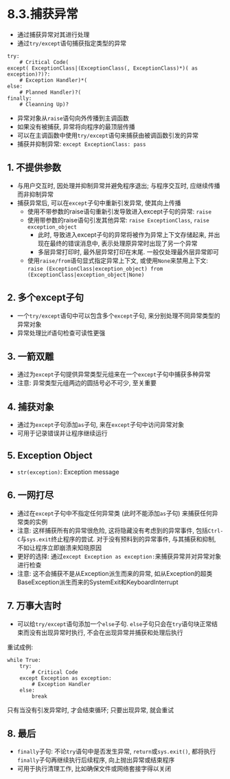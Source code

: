 # 8.3.捕获异常

- 通过捕获异常对其进行处理
- 通过`try/except`语句捕获指定类型的异常

```python3
try:
    # Critical Code(
except( ExceptionClass|(ExceptionClass(, ExceptionClass)*)( as exception)?)?:
    # Exception Handler)*(
else:
    # Planned Handler)?(
finally:
    # Cleanning Up)?
```

- 异常对象从`raise`语句向外传播到主调函数
- 如果没有被捕获, 异常将向程序的最顶层传播
- 可以在主调函数中使用`try/except`语句来捕获由被调函数引发的异常
- 捕获并抑制异常: `except ExceptionClass: pass`

## 1. 不提供参数

- 与用户交互时, 因处理并抑制异常并避免程序退出; 与程序交互时, 应继续传播而非抑制异常
- 捕获异常后, 可以在`except`子句中重新引发异常, 使其向上传播
    - 使用不带参数的raise语句重新引发导致进入except子句的异常: `raise`
    - 使用带参数的raise语句引发其他异常: `raise ExceptionClass`, `raise exception_object`
        - 此时, 导致进入except子句的异常将被作为异常上下文存储起来, 并出现在最终的错误消息中, 表示处理原异常时出现了另一个异常
        - 多层异常打印时, 最外层异常打印在末尾. 一般仅处理最外层异常即可
    - 使用`raise/from`语句显式指定异常上下文, 或使用`None`来禁用上下文: `raise (ExceptionClass|exception_object) from (ExceptionClass|exception_object|None)`

## 2. 多个except子句

- 一个`try/except`语句中可以包含多个`except`子句, 来分别处理不同异常类型的异常对象
- 异常处理比if语句检查可读性更强

## 3. 一箭双雕

- 通过为`except`子句提供异常类型元组来在一个`except`子句中捕获多种异常
- 注意: 异常类型元组两边的圆括号必不可少, 至关重要

## 4. 捕获对象

- 通过为`except`子句添加`as`子句, 来在`except`子句中访问异常对象
- 可用于记录错误并让程序继续运行

## 5. Exception Object

- `str(exception)`: Exception message

## 6. 一网打尽

- 通过在`except`子句中不指定任何异常类 (此时不能添加`as`子句) 来捕获任何异常类的实例
- 注意: 这样捕获所有的异常很危险, 这将隐藏没有考虑到的异常事件, 包括`Ctrl-C`与`sys.exit`终止程序的尝试. 对于没有预料到的异常事件, 与其捕获和抑制, 不如让程序立即崩溃来知晓原因
- 更好的选择: 通过`except Exception as exception:`来捕获异常并对异常对象进行检查
- 注意: 这不会捕获不是从Exception派生而来的异常, 如从Exception的超类BaseException派生而来的SystemExit和KeyboardInterrupt

## 7. 万事大吉时

- 可以给`try/except`语句添加一个`else`子句. `else`子句只会在`try`语句块正常结束而没有出现异常时执行, 不会在出现异常并捕获和处理后执行

重试成例:

```python3
while True:
    try:
        # Critical Code
    except Exception as exception:
        # Exception Handler
    else:
        break
```

只有当没有引发异常时, 才会结束循环; 只要出现异常, 就会重试

## 8. 最后

- `finally`子句: 不论`try`语句中是否发生异常, `return`或`sys.exit()`, 都将执行`finally`子句再继续执行后续程序, 向上抛出异常或结束程序
- 可用于执行清理工作, 比如确保文件或网络套接字得以关闭
